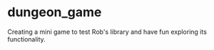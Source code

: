 # dungeon_game
Creating a mini game to test Rob's library and have fun exploring its functionality.
